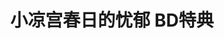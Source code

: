 ---
logo: images/video/小凉宫春日的忧郁BD特典.jpg
title: 小凉宫春日的忧郁 BD特典
subTitle: TV-CM 宣传映像 etc

category: 映像

hasResource: true
downloadList:
  - intro: CM
    size: 117.7MB
    link: 
  - intro: PV
    size: 46.5MB
    link: 
  - intro: SPOP
    size: 62.2MB
    link: 
  - intro: 云盘 提取码:cvsb
    size: 
    link: https://pan.baidu.com/s/1aF9UI0Xm5duMiy8CrRI50w

downloadContent: |
  映像特典：<br>
  「DVD最初」（第一巻）；<br>
  DVD TV-CM「鬼口雪原篇」、ノンテロップOP<br>
  「DVD次」（第二巻）：<br>
  DVD TV-CM「鬼口サンタ篇」、店頭プロモーション映像<br>
  「DVD最後」（第三巻）：<br>
  DVD TV-CM「鬼口港篇、大雪ダム篇、五郎さん家篇」、ノンテロップED<br>
  Blu-ray Disc BOX：<br>
  DVD　TVCMスポット（鬼口雪原篇、鬼口サンタ篇、鬼口港篇、鬼口大雪ダム篇、鬼口五郎さん家篇、鬼口図書館篇）<br>
  BD-BOX TVCMスポット（鬼口しまなみ街道篇）<br>
  ノンテロップOP / ノンテロップED / 店頭プロモーション映像 / 鬼口スペシャルOP in 阿蘇山<br><br>
  版权属于:VCB-Studio<br>
  文件地址:https://vcb-s.com/archives/11328
---